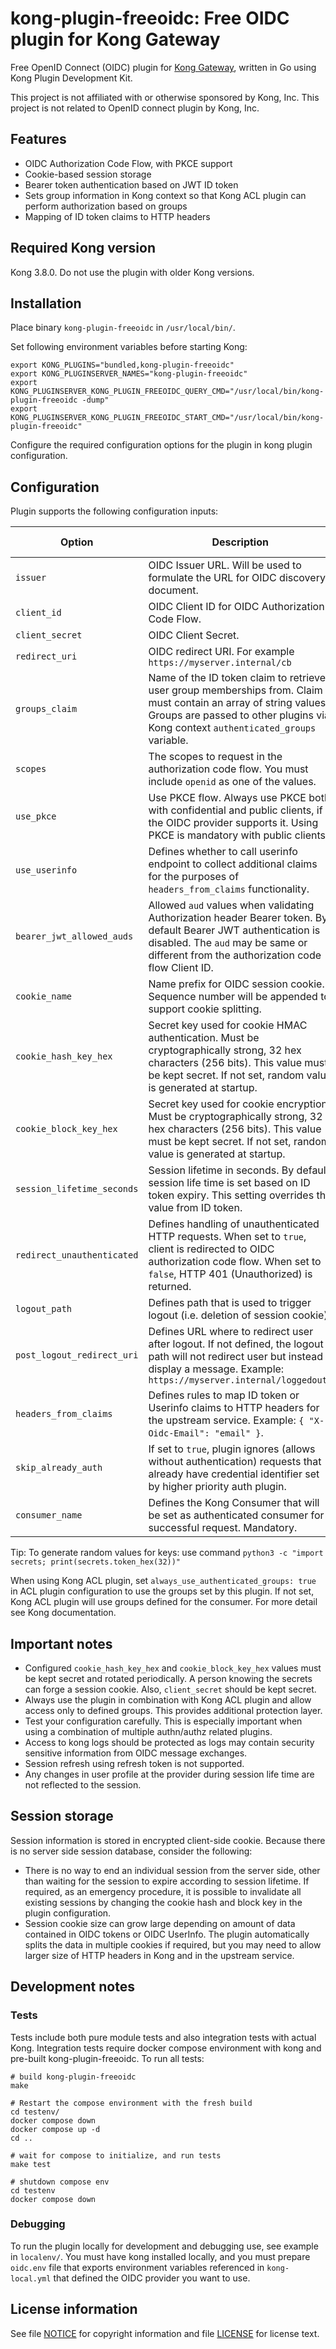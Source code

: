 # kong-plugin-freeoidc: Free OIDC plugin for Kong Gateway

Free OpenID Connect (OIDC) plugin for [Kong Gateway](https://github.com/Kong/kong), written in Go using Kong Plugin Development Kit.

This project is not affiliated with or otherwise sponsored by Kong, Inc.
This project is not related to OpenID connect plugin by Kong, Inc.

## Features

* OIDC Authorization Code Flow, with PKCE support
* Cookie-based session storage
* Bearer token authentication based on JWT ID token
* Sets group information in Kong context so that Kong ACL plugin can perform authorization based on groups
* Mapping of ID token claims to HTTP headers

## Required Kong version

Kong 3.8.0. Do not use the plugin with older Kong versions.

## Installation

Place binary `kong-plugin-freeoidc` in `/usr/local/bin/`. 

Set following environment variables before starting Kong:

```shell
export KONG_PLUGINS="bundled,kong-plugin-freeoidc"
export KONG_PLUGINSERVER_NAMES="kong-plugin-freeoidc"
export KONG_PLUGINSERVER_KONG_PLUGIN_FREEOIDC_QUERY_CMD="/usr/local/bin/kong-plugin-freeoidc -dump"
export KONG_PLUGINSERVER_KONG_PLUGIN_FREEOIDC_START_CMD="/usr/local/bin/kong-plugin-freeoidc"
```

Configure the required configuration options for the plugin in kong plugin configuration.

## Configuration

Plugin supports the following configuration inputs:

| Option                     | Description                                                                                                                                                                                              | Default Value            |
| -------------------------- | -------------------------------------------------------------------------------------------------------------------------------------------------------------------------------------------------------- | ------------------------ |
| `issuer`                   | OIDC Issuer URL. Will be used to formulate the URL for OIDC discovery document.                                                                                                                          |                          |
| `client_id`                | OIDC Client ID for OIDC Authorization Code Flow.                                                                                                                                                         |                          |
| `client_secret`            | OIDC Client Secret.                                                                                                                                                                                      |                          |
| `redirect_uri`             | OIDC redirect URI. For example `https://myserver.internal/cb`                                                                                                                                            |                          |
| `groups_claim`             | Name of the ID token claim to retrieve user group memberships from. Claim must contain an array of string values. Groups are passed to other plugins via Kong context `authenticated_groups` variable.   | `groups`                 |
| `scopes`                   | The scopes to request in the authorization code flow. You must include `openid` as one of the values.                                                                                                    | `["openid"]`             |
| `use_pkce`                 | Use PKCE flow. Always use PKCE both with confidential and public clients, if the OIDC provider supports it. Using PKCE is mandatory with public clients.                                                 | `true`                   |
| `use_userinfo`             | Defines whether to call userinfo endpoint to collect additional claims for the purposes of `headers_from_claims` functionality.                                                                          | `false`                  |
| `bearer_jwt_allowed_auds`  | Allowed `aud` values when validating Authorization header Bearer token. By default Bearer JWT authentication is disabled. The `aud` may be same or different from the authorization code flow Client ID. | `[]` (no allowed ids)    |
| `cookie_name`              | Name prefix for OIDC session cookie. Sequence number will be appended to support cookie splitting.                                                                                                       | `OIDCSESSION`            |
| `cookie_hash_key_hex`      | Secret key used for cookie HMAC authentication. Must be cryptographically strong, 32 hex characters (256 bits). This value must be kept secret. If not set, random value is generated at startup.        | randomized on startup    |
| `cookie_block_key_hex`     | Secret key used for cookie encryption. Must be cryptographically strong, 32 hex characters (256 bits). This value must be kept secret. If not set, random value is generated at startup.                 | randomized on startup    |
| `session_lifetime_seconds` | Session lifetime in seconds. By default, session life time is set based on ID token expiry. This setting overrides the value from ID token.                                                              | `0` (use ID token value) |
| `redirect_unauthenticated` | Defines handling of unauthenticated HTTP requests. When set to `true`, client is redirected to OIDC authorization code flow. When set to `false`, HTTP 401 (Unauthorized) is returned.                   | `true`                   |
| `logout_path`              | Defines path that is used to trigger logout (i.e. deletion of session cookie).                                                                                                                           | `/logout`                |
| `post_logout_redirect_uri` | Defines URL where to redirect user after logout. If not defined, the logout path will not redirect user but instead display a message. Example: `https://myserver.internal/loggedout/`                   |                          |
| `headers_from_claims`      | Defines rules to map ID token or Userinfo claims to HTTP headers for the upstream service. Example: `{ "X-Oidc-Email": "email" }`.                                                                       | `{}` (no mappings)       |
| `skip_already_auth`        | If set to `true`, plugin ignores (allows without authentication) requests that already have credential identifier set by higher priority auth plugin.                                                    | `false`                  |
| `consumer_name`            | Defines the Kong Consumer that will be set as authenticated consumer for a successful request. Mandatory.                                                                                                |                          |

Tip: To generate random values for keys: use command `python3 -c "import secrets; print(secrets.token_hex(32))"`

When using Kong ACL plugin, set `always_use_authenticated_groups: true` in ACL plugin configuration to use the groups set by this plugin. If not set, Kong ACL plugin will use groups defined for the consumer. For more detail see Kong documentation.

## Important notes

* Configured `cookie_hash_key_hex` and `cookie_block_key_hex` values must be kept secret and rotated periodically. A person knowing the secrets can forge a session cookie. Also, `client_secret` should be kept secret.
* Always use the plugin in combination with Kong ACL plugin and allow access only to defined groups. This provides additional protection layer.
* Test your configuration carefully. This is especially important when using a combination of multiple authn/authz related plugins.
* Access to kong logs should be protected as logs may contain security sensitive information from OIDC message exchanges.
* Session refresh using refresh token is not supported.
* Any changes in user profile at the provider during session life time are not reflected to the session.

## Session storage

Session information is stored in encrypted client-side cookie. Because there is no server side session
database, consider the following:

* There is no way to end an individual session from the server side, other than waiting for the session
  to expire according to session lifetime. If required, as an emergency procedure, it is possible to invalidate all
  existing sessions by changing the cookie hash and block key in the plugin configuration.
* Session cookie size can grow large depending on amount of data contained in OIDC tokens or OIDC UserInfo.
  The plugin automatically splits the data in multiple cookies if required, but you may need to allow larger
  size of HTTP headers in Kong and in the upstream service.


## Development notes

### Tests

Tests include both pure module tests and also integration tests with actual Kong. Integration tests require docker
compose environment with kong and pre-built kong-plugin-freeoidc. To run all tests:

```shell
# build kong-plugin-freeoidc
make

# Restart the compose environment with the fresh build
cd testenv/
docker compose down
docker compose up -d
cd ..

# wait for compose to initialize, and run tests
make test

# shutdown compose env
cd testenv
docker compose down
```

### Debugging

To run the plugin locally for development and debugging use, see example in `localenv/`. You must have kong installed
locally, and you must prepare `oidc.env` file that exports environment variables referenced in `kong-local.yml` that
defined the OIDC provider you want to use.

## License information

See file [NOTICE](NOTICE) for copyright information and file [LICENSE](LICENSE) for license text.
